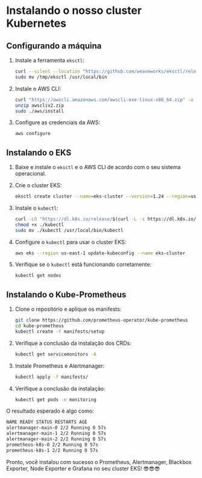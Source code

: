 # Instalando o nosso cluster Kubernetes

## Configurando a máquina

1. Instale a ferramenta `eksctl`:

    ```bash
    curl --silent --location "https://github.com/weaveworks/eksctl/releases/latest/download/eksctl_$(uname -s)_amd64.tar.gz" | tar xz -C /tmp
    sudo mv /tmp/eksctl /usr/local/bin
    ```

2. Instale o AWS CLI:

    ```bash
    curl "https://awscli.amazonaws.com/awscli-exe-linux-x86_64.zip" -o "awscliv2.zip"
    unzip awscliv2.zip
    sudo ./aws/install
    ```

3. Configure as credenciais da AWS:

    ```bash
    aws configure
    ```

## Instalando o EKS

1. Baixe e instale o `eksctl` e o AWS CLI de acordo com o seu sistema operacional.

2. Crie o cluster EKS:

    ```bash
    eksctl create cluster --name=eks-cluster --version=1.24 --region=us-east-1 --nodegroup-name=eks-cluster-nodegroup --node-type=t3.medium --nodes=2 --nodes-min=1 --nodes-max=3 --managed
    ```

3. Instale o `kubectl`:

    ```bash
    curl -LO "https://dl.k8s.io/release/$(curl -L -s https://dl.k8s.io/release/stable.txt)/bin/linux/amd64/kubectl"
    chmod +x ./kubectl
    sudo mv ./kubectl /usr/local/bin/kubectl
    ```

4. Configure o `kubectl` para usar o cluster EKS:

    ```bash
    aws eks --region us-east-1 update-kubeconfig --name eks-cluster
    ```

5. Verifique se o `kubectl` está funcionando corretamente:

    ```bash
    kubectl get nodes
    ```

## Instalando o Kube-Prometheus

1. Clone o repositório e aplique os manifests:

    ```bash
    git clone https://github.com/prometheus-operator/kube-prometheus
    cd kube-prometheus
    kubectl create -f manifests/setup
    ```

2. Verifique a conclusão da instalação dos CRDs:

    ```bash
    kubectl get servicemonitors -A
    ```

3. Instale Prometheus e Alertmanager:

    ```bash
    kubectl apply -f manifests/
    ```

4. Verifique a conclusão da instalação:

    ```bash
    kubectl get pods -n monitoring
    ```

O resultado esperado é algo como:
```bash
NAME READY STATUS RESTARTS AGE
alertmanager-main-0 2/2 Running 0 57s
alertmanager-main-1 2/2 Running 0 57s
alertmanager-main-2 2/2 Running 0 57s
prometheus-k8s-0 2/2 Running 0 57s
prometheus-k8s-1 2/2 Running 0 57s
```

Pronto, você instalou com sucesso o Prometheus, Alertmanager, Blackbox Exporter, Node Exporter e Grafana no seu cluster EKS! 😎😎😎
